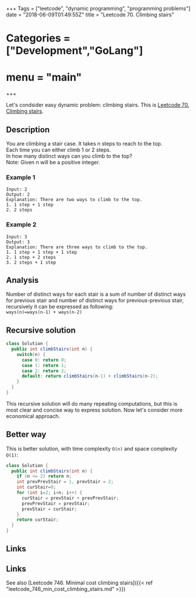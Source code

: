 +++
Tags = ["leetcode", "dynamic programming", "programming problems"]
date = "2018-06-09T01:49:55Z"
title = "Leetcode 70. Climbing stairs"
# Categories = ["Development","GoLang"]
# menu = "main"
+++

Let's condsider easy dynamic problem: climbing stairs. 
This is [Leetcode 70. Climbing stairs](https://leetcode.com/problems/climbing-stairs/description/).

<!--more-->

## Description

You are climbing a stair case. It takes n steps to reach to the top.  
Each time you can either climb 1 or 2 steps.  
In how many distinct ways can you climb to the top?  
Note: Given n will be a positive integer.

### Example 1

```
Input: 2  
Output: 2  
Explanation: There are two ways to climb to the top.  
1. 1 step + 1 step  
2. 2 steps  
```

### Example 2

```
Input: 3
Output: 3
Explanation: There are three ways to climb to the top.
1. 1 step + 1 step + 1 step
2. 1 step + 2 steps
3. 2 steps + 1 step
```

## Analysis

Number of distinct ways for each stair is a sum of number of distinct ways for previous stair and 
number of distinct ways for previous-previous stair, recursively it can be expressed as following:  
`ways(n)=ways(n-1) + ways(n-2)`

## Recursive solution

```java
class Solution {
  public int climbStairs(int n) {
    switch(n) {
      case 0: return 0;
      case 1: return 1;
      case 2: return 2;
      default: return climbStairs(n-1) + climbStairs(n-2);
    }
  }
}
```

This recursive solution will do many repeating computations, but this is most clear and concise way
to express solution. Now let's consider more economical approach. 

## Better way

This is better solution, with time complexity `O(n)` and space complexity `O(1)`:

```java
class Solution {
  public int climbStairs(int n) {
    if (n <= 2) return n;
    int prevPrevStair = 1, prevStair = 2;
    int curStair=0;
    for (int i=2; i<n; i++) {
      curStair = prevStair + prevPrevStair;
      prevPrevStair = prevStair;
      prevStair = curStair;
    }
    return curStair;
  }
}
```

## Links

## Links

See also [Leetcode 746. Minimal cost climbing stairs]({{< ref "leetcode_746_min_cost_climbing_stairs.md" >}})


